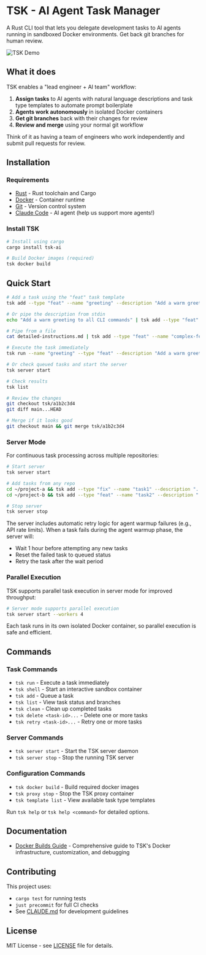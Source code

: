 # TSK - AI Agent Task Manager

A Rust CLI tool that lets you delegate development tasks to AI agents running in sandboxed Docker environments. Get back git branches for human review.

![TSK Demo](./docs/images/tsk-demo.gif)

## What it does

TSK enables a "lead engineer + AI team" workflow:
1. **Assign tasks** to AI agents with natural language descriptions and task type templates to automate prompt boilerplate
2. **Agents work autonomously** in isolated Docker containers
3. **Get git branches** back with their changes for review
4. **Review and merge** using your normal git workflow

Think of it as having a team of engineers who work independently and submit pull requests for review.

## Installation

### Requirements

- [Rust](https://rustup.rs/) - Rust toolchain and Cargo
- [Docker](https://docs.docker.com/get-docker/) - Container runtime
- [Git](https://git-scm.com/downloads) - Version control system
- [Claude Code](https://docs.anthropic.com/en/docs/claude-code) - AI agent (help us support more agents!)

### Install TSK

```bash
# Install using cargo
cargo install tsk-ai

# Build Docker images (required)
tsk docker build
```

## Quick Start

```bash
# Add a task using the "feat" task template
tsk add --type "feat" --name "greeting" --description "Add a warm greeting to all CLI commands"

# Or pipe the description from stdin
echo "Add a warm greeting to all CLI commands" | tsk add --type "feat" --name "greeting"

# Pipe from a file
cat detailed-instructions.md | tsk add --type "feat" --name "complex-feature"

# Execute the task immediately
tsk run --name "greeting" --type "feat" --description "Add a warm greeting to all CLI commands"

# Or check queued tasks and start the server
tsk server start

# Check results
tsk list

# Review the changes
git checkout tsk/a1b2c3d4
git diff main...HEAD

# Merge if it looks good
git checkout main && git merge tsk/a1b2c3d4
```

### Server Mode

For continuous task processing across multiple repositories:

```bash
# Start server
tsk server start

# Add tasks from any repo
cd ~/project-a && tsk add --type "fix" --name "task1" --description "..."
cd ~/project-b && tsk add --type "feat" --name "task2" --description "..."

# Stop server
tsk server stop
```

The server includes automatic retry logic for agent warmup failures (e.g., API rate limits). When a task fails during the agent warmup phase, the server will:
- Wait 1 hour before attempting any new tasks
- Reset the failed task to queued status
- Retry the task after the wait period

### Parallel Execution

TSK supports parallel task execution in server mode for improved throughput:

```bash
# Server mode supports parallel execution
tsk server start --workers 4
```

Each task runs in its own isolated Docker container, so parallel execution is safe and efficient.

## Commands

### Task Commands
- `tsk run` - Execute a task immediately
- `tsk shell` - Start an interactive sandbox container
- `tsk add` - Queue a task
- `tsk list` - View task status and branches
- `tsk clean` - Clean up completed tasks
- `tsk delete <task-id>...` - Delete one or more tasks
- `tsk retry <task-id>...` - Retry one or more tasks

### Server Commands
- `tsk server start` - Start the TSK server daemon
- `tsk server stop` - Stop the running TSK server

### Configuration Commands
- `tsk docker build` - Build required docker images
- `tsk proxy stop` - Stop the TSK proxy container
- `tsk template list` - View available task type templates

Run `tsk help` or `tsk help <command>` for detailed options.

## Documentation

- [Docker Builds Guide](docs/docker-builds.md) - Comprehensive guide to TSK's Docker infrastructure, customization, and debugging

## Contributing

This project uses:
- `cargo test` for running tests
- `just precommit` for full CI checks
- See [CLAUDE.md](CLAUDE.md) for development guidelines

## License

MIT License - see [LICENSE](LICENSE) file for details.
